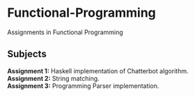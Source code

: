 # Functional-Programming
Assignments in Functional Programming

## Subjects
__Assignment 1:__ Haskell implementation of Chatterbot algorithm.  
__Assignment 2:__ String matching.  
__Assignment 3:__ Programming Parser implementation.  
